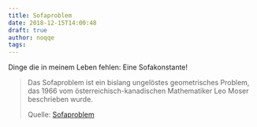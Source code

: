 ```yaml
---
title: Sofaproblem
date: 2018-12-15T14:00:48
draft: true
author: noqqe
tags:
---
```


Dinge die in meinem Leben fehlen: Eine Sofakonstante!

> Das Sofaproblem ist ein bislang ungelöstes geometrisches Problem, das 1966 vom
> österreichisch-kanadischen Mathematiker Leo Moser beschrieben wurde.
>
> Quelle: [Sofaproblem](https://de.wikipedia.org/wiki/Sofaproblem)
